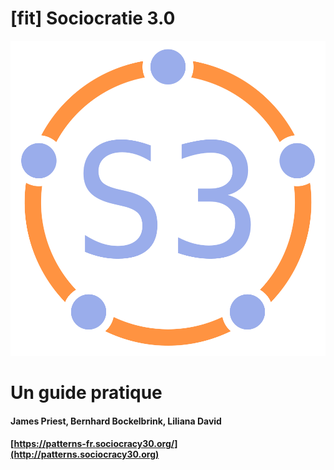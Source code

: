 # [fit] Sociocratie 3.0

![fit](img/framework/logo.png)

# Un guide pratique

#### James Priest, Bernhard Bockelbrink, Liliana David

#### [https://patterns-fr.sociocracy30.org/](http://patterns.sociocracy30.org)